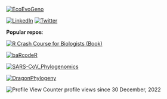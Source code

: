 [![EcoEvoGeno](https://img.shields.io/badge/EcoEvoGeno.org-ColauttiLab_Website-orange)](https://EcoEvoGeno.org)


[![LinkedIn](https://img.shields.io/badge/linkedin-%230077B5.svg?style=social&logo=linkedin)](https://www.linkedin.com/in/ColauttiLab)
[![Twitter](https://img.shields.io/badge/Twitter-%231DA1F2.svg?style=social&logo=Twitter)](https://twitter.com/ColauttiLab)


**Popular repos**:

[![R Crash Course for Biologists (Book)](https://github-readme-stats.vercel.app/api/pin/?username=colauttilab&repo=RCrashCourse_Book&theme=dracula)](https://github.com/ColauttiLab/RCrashCourse_Book)

[![baRcodeR](https://github-readme-stats.vercel.app/api/pin/?username=ropensci&repo=baRcodeR&theme=dracula)](https://github.com/ropensci/baRcodeR)

[![SARS-CoV_Phylogenomics](https://github-readme-stats.vercel.app/api/pin/?username=colauttilab&repo=SARS-CoV_Phylogenomics&theme=dracula)](https://github.com/ColauttiLab/SARS-CoV_Phylogenomics)

[![DragonPhylogeny](https://github-readme-stats.vercel.app/api/pin/?username=colauttilab&repo=DragonPhylogeny&theme=dracula)](https://github.com/ColauttiLab/DragonPhylogeny)


![Profile View Counter](https://komarev.com/ghpvc/?username=ColauttiLab&color=ff69b4&style=for-the-badge) profile views since 30 December, 2022

